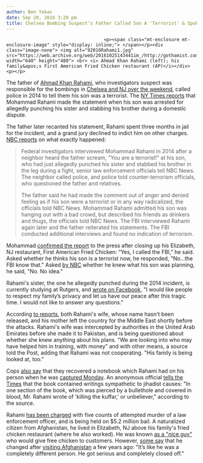 ```yaml
---
author: Ben Yakas
date: Sep 20, 2016 3:20 pm
title: Chelsea Bombing Suspect's Father Called Son A 'Terrorist' & Spoke To FBI Two Years Ago
---
```


	
										<p><span class="mt-enclosure mt-enclosure-image" style="display: inline;"> </span></p><div class="image-none"> <img alt="92016Rahami1.jpg" src="https://web.archive.org/web/20161025143441im_/http://gothamist.com/attachments/byakas/92016Rahami1.jpg" width="640" height="480"> <br> <i> Ahmad Khan Rahami (left); his family&apos;s First American Fried Chicken restaurant (AP)</i></div> <p></p>

<p>The father of <a href="https://web.archive.org/web/20161025143441/http://gothamist.com/tags/ahmadkhanrahami">Ahmad Khan Rahami</a>, who investigators suspect was responsible for the bombings in <a href="https://web.archive.org/web/20161025143441/http://gothamist.com/tags/chelseaexplosion">Chelsea and NJ over the weekend</a>, called police in 2014 to tell them his son was a terrorist. The <a href="https://web.archive.org/web/20161025143441/http://www.nytimes.com/2016/09/21/nyregion/ahmad-khan-rahami-suspect.html?smid=tw-share">NY Times reports</a> that Mohammad Rahami made the statement when his son was arrested for allegedly punching his sister and stabbing his brother during a domestic dispute.</p>

<p>The father later recanted his statement, Rahami spent three months in jail for the incident, and a grand jury declined to indict him on other charges. <a href="https://web.archive.org/web/20161025143441/http://www.nbcnewyork.com/news/local/Ahmad-Rahami-Bombing-Suspect-Chelsea-Explosion-Manhattan-Seaside-Park-Elizabeth-Gunfight--394095051.html">NBC reports</a> on what exactly happened:</p>

<blockquote>Federal investigators interviewed Mohammad Rahami in 2014 after a neighbor heard the father scream, &quot;You are a terrorist!&quot; at his son, who had just allegedly punched his sister and stabbed his brother in the leg during a fight, senior law enforcement officials tell NBC News. The neighbor called police, and police told counter-terrorism officials, who questioned the father and relatives.

<p>The father said he had made the comment out of anger and denied feeling as if his son were a terrorist or in any way radicalized, the officials told NBC News. Mohammad Rahami admitted his son was hanging out with a bad crowd, but described his friends as drinkers and thugs, the officials told NBC News. The FBI interviewed Rahami again later and the father reiterated his statements. The FBI conducted additional interviews and found no indication of terrorism. </p></blockquote><p></p>

<p>Mohammad <a href="https://web.archive.org/web/20161025143441/http://nypost.com/2016/09/20/i-called-the-fbi-2-years-ago-chelsea-bombing-suspects-dad/">confirmed the report</a> to the press after closing up his Elizabeth, NJ restaurant, First American Fried Chicken: &#x201C;Yes, I called the FBI,&#x201D; he said. Asked whether he thinks his son is a terrorist now, he responded, &quot;No...the FBI know that.&quot; Asked <a href="https://web.archive.org/web/20161025143441/http://www.nbcnewyork.com/news/local/Ahmad-Rahami-Bombing-Suspect-Chelsea-Explosion-Manhattan-Seaside-Park-Elizabeth-Gunfight--394095051.html">by NBC</a> whether he knew what his son was planning, he said, &quot;No. No idea.&quot;</p>

<p>Rahami&apos;s sister, the one he allegedly punched during the 2014 incident, is currently studying at Rutgers, and <a href="https://web.archive.org/web/20161025143441/http://www.nydailynews.com/new-york/suspected-chelsea-bomber-arrested-2014-attack-sister-article-1.2798762">wrote on Facebook</a>, &quot;I would like people to respect my family&#x2019;s privacy and let us have our peace after this tragic time. I would not like to answer any questions.&quot;</p>

<p>According <a href="https://web.archive.org/web/20161025143441/http://nypost.com/2016/09/20/chelsea-bombing-suspects-wife-left-us-days-before-attack/">to reports</a>, both Rahami&apos;s wife, whose name hasn&apos;t been released, and his mother left the country for the Middle East shortly before the attacks. Rahami&apos;s wife was intercepted by authorities in the United Arab Emirates before she made it to Pakistan, and is being questioned about whether she knew anything about his plans. &quot;We are looking into who may have helped him in training, with money&#x201D; and with other means, a source told the Post, adding that Rahami was not cooperating. &quot;His family is being looked at, too.&quot;</p>

<p>Cops <a href="https://web.archive.org/web/20161025143441/http://abc7ny.com/news/bombing-suspects-journal-recovered-officials-say/1518912/">also say</a> that they recovered a notebook which Rahami had on his person when he was <a href="https://web.archive.org/web/20161025143441/http://gothamist.com/2016/09/19/ahmad_khan_rahami.php#photo-1">captured Monday</a>. An anonymous official <a href="https://web.archive.org/web/20161025143441/http://www.nytimes.com/2016/09/21/nyregion/ahmad-khan-rahami-suspect.html?smid=tw-share">tells the Times</a> that the book contained writings sympathetic to jihadist causes: &quot;In one section of the book, which was pierced by a bullethole and covered in blood, Mr. Rahami wrote of &apos;killing the kuffar,&apos; or unbeliever,&quot; according to the source.  </p>

<p>Rahami <a href="https://web.archive.org/web/20161025143441/http://gothamist.com/2016/09/20/ahmad_khan_rahami_charged.php">has been charged</a> with five counts of attempted murder of a law enforcement officer, and is being held on $5.2 million bail. A naturalized citizen from Afghanistan, he lived in Elizabeth, NJ above his family&apos;s fried chicken restaurant (where he also worked). He was known <a href="https://web.archive.org/web/20161025143441/http://gothamist.com/2016/09/19/rahami_friends_shocked.php">as a &quot;nice guy&quot;</a> who would give free chicken to customers. However, <a href="https://web.archive.org/web/20161025143441/http://www.nj.com/news/index.ssf/2016/09/bombing_suspect_ahmad_khan_rahami_studied_criminal.html#incart_m-rpt-2">some say</a> that he changed after <a href="https://web.archive.org/web/20161025143441/http://www.nytimes.com/2016/09/20/nyregion/ahmad-khan-rahami-bombing-suspect.html?smid=tw-share">visiting Afghanistan</a> a few years ago: &quot;It&#x2019;s like he was a completely different person. He got serious and completely closed off.&quot;</p>					
										
									
				